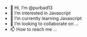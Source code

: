 - 👋 Hi, I’m @purbad13
- 👀 I’m interested in Javascript
- 🌱 I’m currently learning Javascript
- 💞️ I’m looking to collaborate on ...
- 📫 How to reach me ...

<!---
purbad13/purbad13 is a ✨ special ✨ repository because its `README.md` (this file) appears on your GitHub profile.
You can click the Preview link to take a look at your changes.
--->
